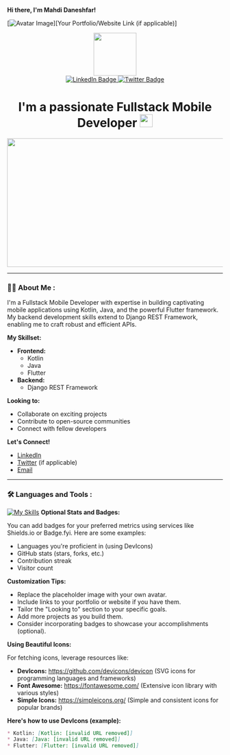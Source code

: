 **Hi there, I'm Mahdi Daneshfar!** 

[![Avatar Image](https://placeimg.com/150/150/people)][Your Portfolio/Website Link (if applicable)]

<div id="header" align="center">
  <img src="https://media.giphy.com/media/M9gbBd9nbDrOTu1Mqx/giphy.gif" width="100"/>
  <div id="badges">
    <a href="https://www.linkedin.com/in/your-linkedin-profile-link/">
      <img src="https://img.shields.io/badge/LinkedIn-blue?style=for-the-badge&logo=linkedin&logoColor=white" alt="LinkedIn Badge"/>
    </a>
    <a href="https://twitter.com/your-twitter-username"> <img src="https://img.shields.io/badge/Twitter-blue?style=for-the-badge&logo=twitter&logoColor=white" alt="Twitter Badge"/>
    </a>
    </div>
</div>

<div align="center">
  <h1>
    I'm a passionate Fullstack Mobile Developer <img src="https://media.giphy.com/media/hvRJCLFzcasrR4ia7z/giphy.gif" width="30px"/>
  </h1>
</div>

<div align="center">
  <img src="https://media.giphy.com/media/dWesBcTLavkZuG35MI/giphy.gif" width="600" height="300"/>
</div>

---

### :man_technologist: About Me :

I'm a Fullstack Mobile Developer with expertise in building captivating mobile applications using Kotlin, Java, and the powerful Flutter framework. My backend development skills extend to Django REST Framework, enabling me to craft robust and efficient APIs.

**My Skillset:**

* **Frontend:**
    * Kotlin
    * Java
    * Flutter
* **Backend:**
    * Django REST Framework

**Looking to:**

* Collaborate on exciting projects
* Contribute to open-source communities
* Connect with fellow developers


**Let's Connect!**

* [LinkedIn](https://www.linkedin.com/in/your-linkedin-profile-link/)
* [Twitter](https://twitter.com/your-twitter-username) (if applicable)
* [Email](your_email@example.com) 

---

### :hammer_and_wrench: Languages and Tools :

[![My Skills](https://skillicons.dev/icons?i=kotlin,java,flutter,django)](https://skillicons.dev)  **Optional Stats and Badges:**

You can add badges for your preferred metrics using services like Shields.io or Badge.fyi. Here are some examples:

* Languages you're proficient in (using DevIcons)
* GitHub stats (stars, forks, etc.)
* Contribution streak
* Visitor count


**Customization Tips:**

* Replace the placeholder image with your own avatar.
* Include links to your portfolio or website if you have them.
* Tailor the "Looking to" section to your specific goals.
* Add more projects as you build them.
* Consider incorporating badges to showcase your accomplishments (optional).


**Using Beautiful Icons:**

For fetching icons, leverage resources like:

* **DevIcons:** https://github.com/devicons/devicon (SVG icons for programming languages and frameworks)
* **Font Awesome:** https://fontawesome.com/ (Extensive icon library with various styles)
* **Simple Icons:** https://simpleicons.org/ (Simple and consistent icons for popular brands)

**Here's how to use DevIcons (example):**

```markdown
* Kotlin: [Kotlin: [invalid URL removed]]
* Java: [Java: [invalid URL removed]]
* Flutter: [Flutter: [invalid URL removed]]
